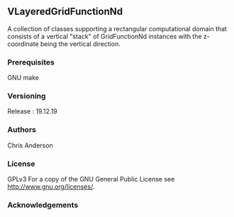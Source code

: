## VLayeredGridFunctionNd

A collection of classes supporting a rectangular computational domain that consists of a vertical "stack" of GridFunctionNd instances with the z-coordinate being the vertical direction.


### Prerequisites

GNU make

### Versioning

Release : 19.12.19

### Authors

Chris Anderson

### License

GPLv3  For a copy of the GNU General Public License see <http://www.gnu.org/licenses/>.

### Acknowledgements


















